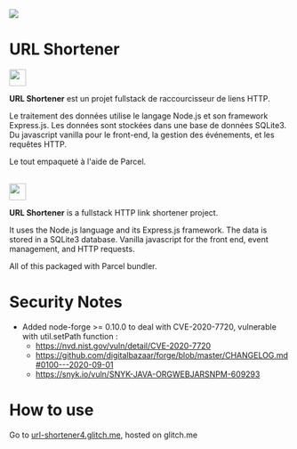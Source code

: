 <img src="https://i.ibb.co/g3rCxy0/scissors-yellow.png"/>

# URL Shortener

<img src="https://cdn.pixabay.com/photo/2012/04/11/15/19/france-28463_1280.png" width="30"/>

**URL Shortener** est un projet fullstack de raccourcisseur de liens HTTP.

Le traitement des données utilise le langage Node.js et son framework Express.js. Les données sont stockées dans une base de données SQLite3. Du javascript vanilla pour le front-end, la gestion des événements, et les requêtes HTTP.

Le tout empaqueté à l'aide de Parcel.

<br>

<img src="https://cdn.pixabay.com/photo/2015/11/06/13/29/union-jack-1027898_1280.jpg" width="30"/>

**URL Shortener** is a fullstack HTTP link shortener project.

It uses the Node.js language and its Express.js framework. The data is stored in a SQLite3 database. Vanilla javascript for the front end, event management, and HTTP requests.

All of this packaged with Parcel bundler.

# Security Notes

- Added node-forge >= 0.10.0 to deal with CVE-2020-7720, vulnerable with util.setPath function :
  - https://nvd.nist.gov/vuln/detail/CVE-2020-7720
  - https://github.com/digitalbazaar/forge/blob/master/CHANGELOG.md#0100---2020-09-01
  - https://snyk.io/vuln/SNYK-JAVA-ORGWEBJARSNPM-609293

# How to use

Go to [url-shortener4.glitch.me](https://url-shortener4.glitch.me/), hosted on glitch.me
